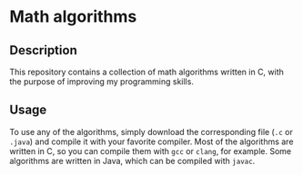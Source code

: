 # Math algorithms

## Description

This repository contains a collection of math algorithms written in C, with the purpose of improving my programming skills.

## Usage
    
To use any of the algorithms, simply download the corresponding file (`.c` or `.java`) and compile it with your favorite compiler. Most of the algorithms are written in C, so you can compile them with `gcc` or `clang`, for example. Some algorithms are written in Java, which can be compiled with `javac`.
